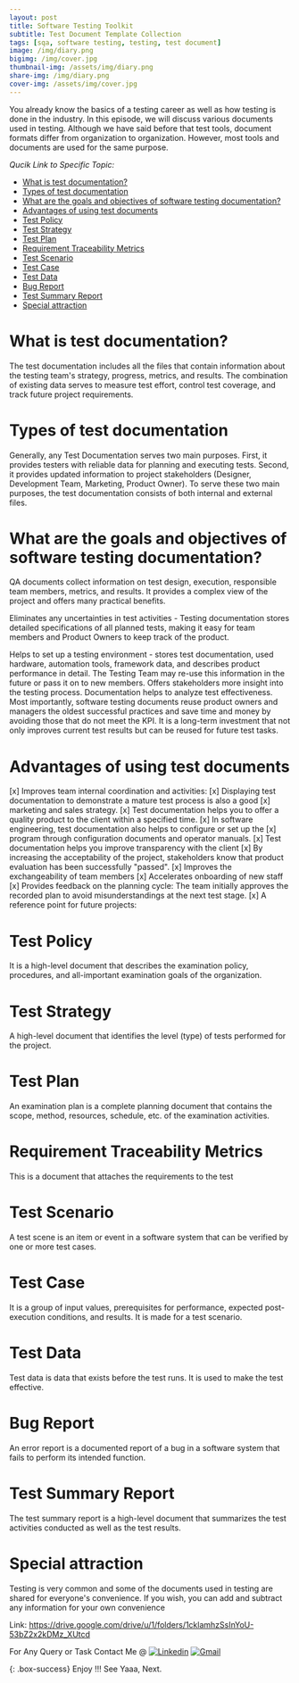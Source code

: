```yaml
---
layout: post
title: Software Testing Toolkit
subtitle: Test Document Template Collection
tags: [sqa, software testing, testing, test document]
image: /img/diary.png
bigimg: /img/cover.jpg
thumbnail-img: /assets/img/diary.png
share-img: /img/diary.png
cover-img: /assets/img/cover.jpg
---
```


You already know the basics of a testing career as well as how testing is done in the industry. In this episode, we will discuss various documents used in testing. Although we have said before that test tools, document formats differ from organization to organization. However, most tools and documents are used for the same purpose.

_Qucik Link to Specific Topic:_

- [What is test documentation?](#what-is-test-documentation)
- [Types of test documentation](#types-of-test-documentation)
- [What are the goals and objectives of software testing documentation?](#what-are-the-goals-and-objectives-of-software-testing-documentation)
- [Advantages of using test documents](#advantages-of-using-test-documents)
- [Test Policy](#test-policy)
- [Test Strategy](#test-strategy)
- [Test Plan](#test-plan)
- [Requirement Traceability Metrics](#requirement-traceability-metrics)
- [Test Scenario](#test-scenario)
- [Test Case](#test-case)
- [Test Data](#test-data)
- [Bug Report](#bug-report)
- [Test Summary Report](#test-summary-report)
- [Special attraction](#special-attraction)

# What is test documentation?

The test documentation includes all the files that contain information about the testing team's strategy, progress, metrics, and results. The combination of existing data serves to measure test effort, control test coverage, and track future project requirements.

# Types of test documentation

Generally, any Test Documentation serves two main purposes. First, it provides testers with reliable data for planning and executing tests. Second, it provides updated information to project stakeholders (Designer, Development Team, Marketing, Product Owner). To serve these two main purposes, the test documentation consists of both internal and external files.

# What are the goals and objectives of software testing documentation?

QA documents collect information on test design, execution, responsible team members, metrics, and results. It provides a complex view of the project and offers many practical benefits.

Eliminates any uncertainties in test activities - Testing documentation stores detailed specifications of all planned tests, making it easy for team members and Product Owners to keep track of the product.

Helps to set up a testing environment - stores test documentation, used hardware, automation tools, framework data, and describes product performance in detail. The Testing Team may re-use this information in the future or pass it on to new members.
Offers stakeholders more insight into the testing process.
Documentation helps to analyze test effectiveness.
Most importantly, software testing documents reuse product owners and managers the oldest successful practices and save time and money by avoiding those that do not meet the KPI. It is a long-term investment that not only improves current test results but can be reused for future test tasks.

# Advantages of using test documents

[x] Improves team internal coordination and activities:
[x] Displaying test documentation to demonstrate a mature test process is also a good [x] marketing and sales strategy.
[x] Test documentation helps you to offer a quality product to the client within a specified time.
[x] In software engineering, test documentation also helps to configure or set up the [x] program through configuration documents and operator manuals.
[x] Test documentation helps you improve transparency with the client
[x] By increasing the acceptability of the project, stakeholders know that product evaluation has been successfully "passed".
[x] Improves the exchangeability of team members
[x] Accelerates onboarding of new staff
[x] Provides feedback on the planning cycle: The team initially approves the recorded plan to avoid misunderstandings at the next test stage.
[x] A reference point for future projects:

# Test Policy

It is a high-level document that describes the examination policy, procedures, and all-important examination goals of the organization.

# Test Strategy

A high-level document that identifies the level (type) of tests performed for the project.

# Test Plan

An examination plan is a complete planning document that contains the scope, method, resources, schedule, etc. of the examination activities.

# Requirement Traceability Metrics

This is a document that attaches the requirements to the test

# Test Scenario

A test scene is an item or event in a software system that can be verified by one or more test cases.

# Test Case

It is a group of input values, prerequisites for performance, expected post-execution conditions, and results. It is made for a test scenario.

# Test Data

Test data is data that exists before the test runs. It is used to make the test effective.

# Bug Report

An error report is a documented report of a bug in a software system that fails to perform its intended function.

# Test Summary Report

The test summary report is a high-level document that summarizes the test activities conducted as well as the test results.

# Special attraction

Testing is very common and some of the documents used in testing are shared for everyone's convenience. If you wish, you can add and subtract any information for your own convenience

Link: https://drive.google.com/drive/u/1/folders/1cklamhzSsInYoU-53bZ2x2kDMz_XUtcd


For Any Query or Task Contact Me @
[![Linkedin](https://img.shields.io/badge/-LinkedIn-blue?style=flat&logo=Linkedin&logoColor=white)](https://www.linkedin.com/in/rafayet13/)
[![Gmail](https://img.shields.io/badge/-Gmail-c14438?style=flat&logo=Gmail&logoColor=white)](mailto:rafayet13@gmail.com)




{: .box-success}
Enjoy !!!
See Yaaa, Next.
